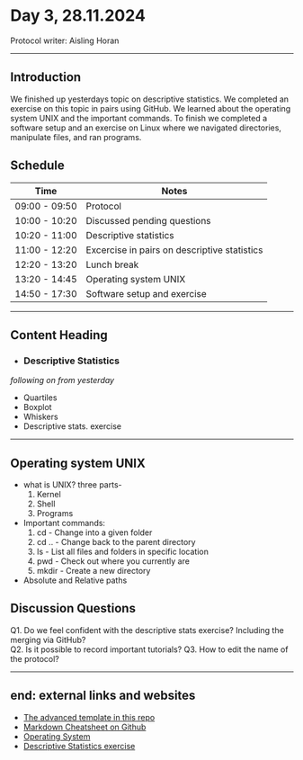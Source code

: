# Day 3, 28.11.2024
Protocol writer: Aisling Horan

---
## __Introduction__
We finished up yesterdays topic on descriptive statistics. We completed an exercise on this topic in pairs using GitHub. We learned about the operating system UNIX and the important commands. To finish we completed a software setup and an exercise on Linux where we navigated directories, manipulate files, and ran programs.

## __Schedule__ 
|Time|Notes|
|---|---|
|09:00 - 09:50|Protocol|
|10:00 - 10:20|Discussed pending questions|
|10:20 - 11:00|Descriptive statistics| 
|11:00 - 12:20|Excercise in pairs on descriptive statistics|   
|12:20 - 13:20|Lunch break| 
|13:20 - 14:45|Operating system UNIX| 
|14:50 - 17:30|Software setup and exercise|

---

## __Content Heading__ 
*  ### __Descriptive Statistics__
*following on from yesterday*
* Quartiles
* Boxplot 
* Whiskers 
* Descriptive stats. exercise 

---

## __Operating system UNIX__ 
* what is UNIX? three parts-
  1.  Kernel
  2.  Shell
  3.  Programs
* Important commands:
  1. cd - Change into a given folder
  2. cd .. - Change back to the parent directory
  3. ls - List all files and folders in specific location
  4. pwd - Check out where you currently are
  5. mkdir - Create a new directory
* Absolute and Relative paths 

## __Discussion Questions__

Q1. Do we feel confident with the descriptive stats exercise? Including the merging via GitHub?   
Q2. Is it possible to record important tutorials?
Q3. How to edit the name of the protocol?

---

## __end: external links and websites__ 
* [The advanced template in this repo](https://github.com/neuefische/da-daily-protocol/blob/main/advanced_version.md) 
* [Markdown Cheatsheet on Github](https://github.com/adam-p/markdown-here/wiki/Markdown-Cheatsheet) 
* [Operating System](https://drive.google.com/drive/folders/1_UrUr8bq2GwARrBdNiDVfrh1gzRgx-ig)
* [Descriptive Statistics exercise](https://github.com/neuefische/descriptive_statistics_practice_hh-analytics-24-4/blob/main/Questions.md) 
